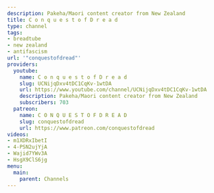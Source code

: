 ```yaml
---
description: Pakeha/Maori content creator from New Zealand
title: C o n q u e s t o f D r e a d
type: channel
tags:
- breadtube
- new zealand
- antifascism
url: '"conquestofdread"'
providers:
  youtube:
    name: C o n q u e s t o f D r e a d
    slug: UCNijqDxv4tDC1CqKv-1wtDA
    url: https://www.youtube.com/channel/UCNijqDxv4tDC1CqKv-1wtDA
    description: Pakeha/Maori content creator from New Zealand
    subscribers: 703
  patreon:
    name: C O N Q U E S T O F D R E A D
    slug: conquestofdread
    url: https://www.patreon.com/conquestofdread
videos:
- m1XDRxIbetI
- 4-PSN2ujYjA
- Wajid7YWv3A
- HsgX9ClS6jg
menu:
  main:
    parent: Channels
---
```

